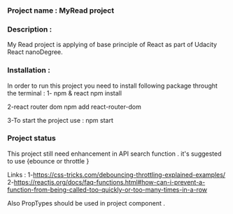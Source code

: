 <!-- @format -->

### Project name : MyRead project

### Description :

My Read project is applying of base principle of React as part of Udacity React nanoDegree.

### Installation :

In order to run this project you need to install following package throught the terminal :
1- npm & react
npm install

2-react router dom
npm add react-router-dom

3-To start the project use :
npm start

### Project status

This project still need enhancement in API search function . it's suggested to use {ebounce or throttle }

Links :
1-https://css-tricks.com/debouncing-throttling-explained-examples/
2-https://reactjs.org/docs/faq-functions.html#how-can-i-prevent-a-function-from-being-called-too-quickly-or-too-many-times-in-a-row

Also PropTypes should be used in project component .
